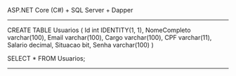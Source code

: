 ASP.NET Core (C#) + SQL Server + Dapper

---------------------------

CREATE TABLE Usuarios (
	Id int IDENTITY(1, 1),
	NomeCompleto varchar(100),
	Email varchar(100),
	Cargo varchar(100),
	CPF varchar(11),
	Salario decimal,
	Situacao bit,
	Senha varchar(100)
)

SELECT * FROM Usuarios;

---------------------------
